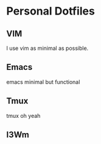# Personal Dotfiles
## VIM
I use vim as minimal as possible.
## Emacs
emacs minimal but functional

## Tmux
tmux oh yeah
## I3Wm

